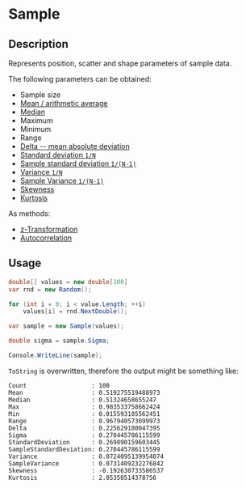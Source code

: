 # Sample

## Description

Represents position, scatter and shape parameters of sample data.

The following parameters can be obtained:

* Sample size  
* [Mean / arithmetic average](https://en.wikipedia.org/wiki/Mean)  
* [Median](https://en.wikipedia.org/wiki/Median)  
* Maximum  
* Minimum  
* Range  
* [Delta -- mean absolute deviation](https://en.wikipedia.org/wiki/Average_absolute_deviation)  
* [Standard deviation `1/N`](https://en.wikipedia.org/wiki/Standard_deviation)  
* [Sample standard deviation `1/(N-1)`](https://en.wikipedia.org/wiki/Standard_deviation)  
* [Variance `1/N`](https://en.wikipedia.org/wiki/Variance)  
* [Sample Variance `1/(N-1)`](https://en.wikipedia.org/wiki/Variance)  
* [Skewness](https://en.wikipedia.org/wiki/Skewness)  
* [Kurtosis](https://en.wikipedia.org/wiki/Kurtosis)  

As methods:

* [z-Transformation](https://en.wikipedia.org/wiki/Standard_score)  
* [Autocorrelation](https://en.wikipedia.org/wiki/Autocorrelation)  

## Usage

```csharp
double[] values = new double[100]
var rnd = new Random();

for (int i = 0; i < value.Length; ++i)
    values[i] = rnd.NextDouble();

var sample = new Sample(values);

double sigma = sample.Sigma;

Console.WriteLine(sample);
```

`ToString` is overwritten, therefore the output might be something like:
```
Count                  : 100
Mean                   : 0.519275519488973
Median                 : 0.51324658655247
Max                    : 0.983533758662424
Min                    : 0.015593185562451
Range                  : 0.967940573099973
Delta                  : 0.225629180047395
Sigma                  : 0.270445786115599
StandardDeviation      : 0.269090159603445
SampleStandardDeviation: 0.270445786115599
Variance               : 0.0724095139954074
SampleVariance         : 0.0731409232276842
Skewness               : -0.192630733586537
Kurtosis               : 2.05350514378756
```